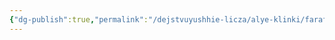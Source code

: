 ```yaml
---
{"dg-publish":true,"permalink":"/dejstvuyushhie-licza/alye-klinki/farafen/","dgPassFrontmatter":true}
---
```


